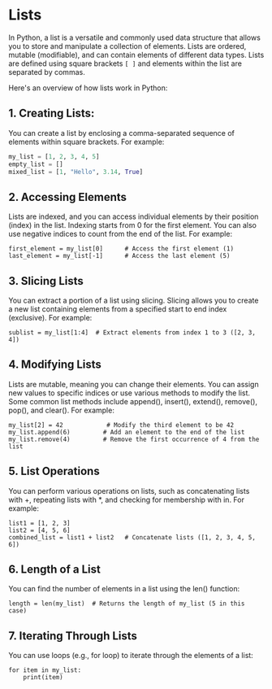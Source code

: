 # Lists
In Python, a list is a versatile and commonly used data structure that allows you to store and 
manipulate a collection of elements. Lists are ordered, mutable (modifiable), and can contain 
elements of different data types. Lists are defined using square brackets `[ ]` and elements within the 
list are separated by commas.

Here's an overview of how lists work in Python:

## 1. Creating Lists:

You can create a list by enclosing a comma-separated sequence of elements within square brackets. For example:
```python
my_list = [1, 2, 3, 4, 5]
empty_list = []
mixed_list = [1, "Hello", 3.14, True]
```
## 2. Accessing Elements
Lists are indexed, and you can access individual elements by their position (index) in the list. Indexing starts from 0 for the first element. You can also use negative indices to count from the end of the list. For example:
```
first_element = my_list[0]      # Access the first element (1)
last_element = my_list[-1]      # Access the last element (5)

```
## 3. Slicing Lists
You can extract a portion of a list using slicing. Slicing allows you to create a new list containing elements from a specified start to end index (exclusive). For example:
```
sublist = my_list[1:4]  # Extract elements from index 1 to 3 ([2, 3, 4])

```

## 4. Modifying Lists
Lists are mutable, meaning you can change their elements. You can assign new values to specific indices or use various methods to modify the list. Some common list methods include append(), insert(), extend(), remove(), pop(), and clear(). For example:
```
my_list[2] = 42            # Modify the third element to be 42
my_list.append(6)         # Add an element to the end of the list
my_list.remove(4)         # Remove the first occurrence of 4 from the list

```

## 5. List Operations
You can perform various operations on lists, such as concatenating lists with +, repeating lists with *, and checking for membership with in. For example:
```
list1 = [1, 2, 3]
list2 = [4, 5, 6]
combined_list = list1 + list2   # Concatenate lists ([1, 2, 3, 4, 5, 6])

```

## 6. Length of a List
You can find the number of elements in a list using the len() function:
```
length = len(my_list)  # Returns the length of my_list (5 in this case)

```

## 7. Iterating Through Lists
You can use loops (e.g., for loop) to iterate through the elements of a list:
```
for item in my_list:
    print(item)

```



